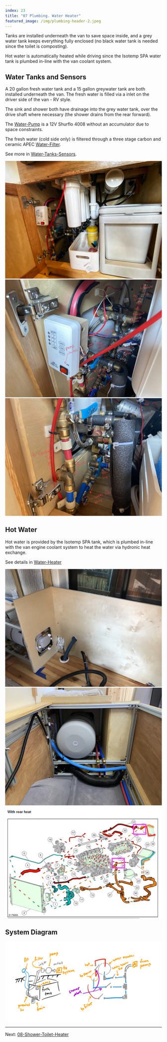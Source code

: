```yaml
---
index: 23
title: "07 Plumbing. Water Heater"
featured_image: /img/plumbing-header-2.jpeg
---
```


Tanks are installed underneath the van to save space inside, and a grey water tank keeps everything fully enclosed (no black water tank is needed since the toilet is composting). 

Hot water is automatically heated while driving since the Isotemp SPA water tank is plumbed in-line with the van coolant system.

## Water Tanks and Sensors

A 20 gallon fresh water tank and a 15 gallon greywater tank are both installed underneath the van. The fresh water is filled via a inlet on the driver side of the van - RV style. 

The sink and shower both have drainage into the grey water tank, over the drive shaft where necessary (the shower drains from the rear forward).

The [Water-Pump](Water-Pump.md) is a 12V Shurflo 4008 without an accumulator due to space constraints. 

The fresh water (cold side only) is filtered through a three stage carbon and ceramic APEC [Water-Filter](Water-Filter.md).

See more in [Water-Tanks-Sensors](Water-Tanks-Sensors.md).

<div class='gallery' data-columns='3'>
	<img src="/img/water-filter-header.jpg">
	<img src="/img/pump-header.jpeg">
	<img src="/img/plumbing-header-2.jpeg">
</div>

## Hot Water

Hot water is provided by the Isotemp SPA tank, which is plumbed in-line with the van engine coolant system to heat the water via hydronic heat exchange. 

See details in  [Water-Heater](Water-Heater.md)

<div class='gallery' data-columns='3'>
	<img src="/img/IMG_2354.jpg">
	<img src="/img/hot-water-header.jpg">
	<img src="/img/coolant-hose-heater-routing.png">
</div>

## System Diagram

![tanks-header](img/tanks-header.png)

---

Next: [08-Shower-Toilet-Heater](08-Shower-Toilet-Heater.md)
